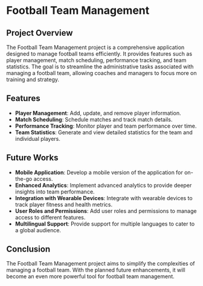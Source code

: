 # Football Team Management

## Project Overview
The Football Team Management project is a comprehensive application designed to manage football teams efficiently. It provides features such as player management, match scheduling, performance tracking, and team statistics. The goal is to streamline the administrative tasks associated with managing a football team, allowing coaches and managers to focus more on training and strategy.

## Features
- **Player Management**: Add, update, and remove player information.
- **Match Scheduling**: Schedule matches and track match details.
- **Performance Tracking**: Monitor player and team performance over time.
- **Team Statistics**: Generate and view detailed statistics for the team and individual players.

## Future Works
- **Mobile Application**: Develop a mobile version of the application for on-the-go access.
- **Enhanced Analytics**: Implement advanced analytics to provide deeper insights into team performance.
- **Integration with Wearable Devices**: Integrate with wearable devices to track player fitness and health metrics.
- **User Roles and Permissions**: Add user roles and permissions to manage access to different features.
- **Multilingual Support**: Provide support for multiple languages to cater to a global audience.

## Conclusion
The Football Team Management project aims to simplify the complexities of managing a football team. With the planned future enhancements, it will become an even more powerful tool for football team management.
